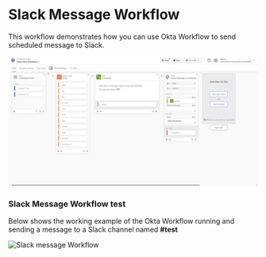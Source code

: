 # Slack Message Workflow

This workflow demonstrates how you can use Okta Workflow to send scheduled message to Slack.

![Slack message Workflow](slack-message.jpeg)

### Slack Message Workflow test
Below shows the working example of the Okta Workflow running and sending a message to a Slack channel named **#test**

![Slack message Workflow](test-send-slack-message-workflow.gif)